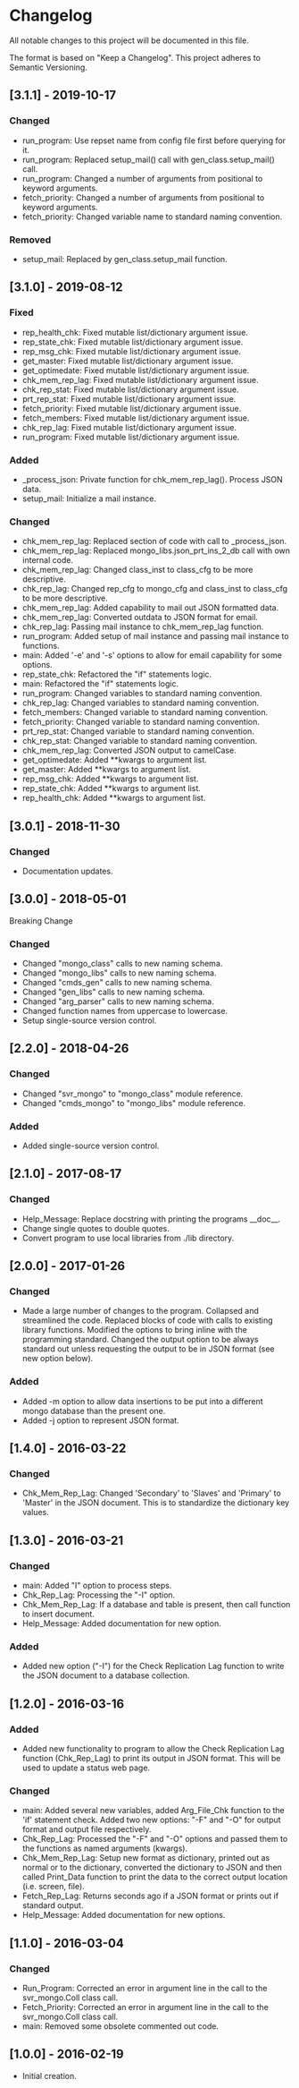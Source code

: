 # Changelog
All notable changes to this project will be documented in this file.

The format is based on "Keep a Changelog".  This project adheres to Semantic Versioning.


## [3.1.1] - 2019-10-17
### Changed
- run_program:  Use repset name from config file first before querying for it.
- run_program:  Replaced setup_mail() call with gen_class.setup_mail() call.
- run_program:  Changed a number of arguments from positional to keyword arguments.
- fetch_priority:  Changed a number of arguments from positional to keyword arguments.
- fetch_priority:  Changed variable name to standard naming convention.

### Removed
- setup_mail:  Replaced by gen_class.setup_mail function.


## [3.1.0] - 2019-08-12
### Fixed
- rep_health_chk:  Fixed mutable list/dictionary argument issue.
- rep_state_chk:  Fixed mutable list/dictionary argument issue.
- rep_msg_chk:  Fixed mutable list/dictionary argument issue.
- get_master:  Fixed mutable list/dictionary argument issue.
- get_optimedate:  Fixed mutable list/dictionary argument issue.
- chk_mem_rep_lag:  Fixed mutable list/dictionary argument issue.
- chk_rep_stat:  Fixed mutable list/dictionary argument issue.
- prt_rep_stat:  Fixed mutable list/dictionary argument issue.
- fetch_priority:  Fixed mutable list/dictionary argument issue.
- fetch_members:  Fixed mutable list/dictionary argument issue.
- chk_rep_lag:  Fixed mutable list/dictionary argument issue.
- run_program:  Fixed mutable list/dictionary argument issue.

### Added
- \_process_json:  Private function for chk_mem_rep_lag().  Process JSON data.
- setup_mail:  Initialize a mail instance.

### Changed
- chk_mem_rep_lag:  Replaced section of code with call to \_process_json.
- chk_mem_rep_lag:  Replaced mongo_libs.json_prt_ins_2_db call with own internal code.
- chk_mem_rep_lag:  Changed class_inst to class_cfg to be more descriptive.
- chk_rep_lag:  Changed rep_cfg to mongo_cfg and class_inst to class_cfg to be more descriptive.
- chk_mem_rep_lag:  Added capability to mail out JSON formatted data.
- chk_mem_rep_lag:  Converted outdata to JSON format for email.
- chk_rep_lag:  Passing mail instance to chk_mem_rep_lag function.
- run_program:  Added setup of mail instance and passing mail instance to functions.
- main:  Added '-e' and '-s' options to allow for email capability for some options.
- rep_state_chk:  Refactored the "if" statements logic.
- main:  Refactored the "if" statements logic.
- run_program:  Changed variables to standard naming convention.
- chk_rep_lag:  Changed variables to standard naming convention.
- fetch_members:  Changed variable to standard naming convention.
- fetch_priority:  Changed variable to standard naming convention.
- prt_rep_stat:  Changed variable to standard naming convention.
- chk_rep_stat:  Changed variable to standard naming convention.
- chk_mem_rep_lag:  Converted JSON output to camelCase.
- get_optimedate:  Added \*\*kwargs to argument list.
- get_master:  Added \*\*kwargs to argument list.
- rep_msg_chk:  Added \*\*kwargs to argument list.
- rep_state_chk:  Added \*\*kwargs to argument list.
- rep_health_chk:  Added \*\*kwargs to argument list.


## [3.0.1] - 2018-11-30
### Changed
- Documentation updates.


## [3.0.0] - 2018-05-01
Breaking Change

### Changed
- Changed "mongo_class" calls to new naming schema.
- Changed "mongo_libs" calls to new naming schema.
- Changed "cmds_gen" calls to new naming schema.
- Changed "gen_libs" calls to new naming schema.
- Changed "arg_parser" calls to new naming schema.
- Changed function names from uppercase to lowercase.
- Setup single-source version control.


## [2.2.0] - 2018-04-26
### Changed
- Changed "svr_mongo" to "mongo_class" module reference.
- Changed "cmds_mongo" to "mongo_libs" module reference.

### Added
- Added single-source version control.


## [2.1.0] - 2017-08-17
### Changed
- Help_Message: Replace docstring with printing the programs \_\_doc\_\_.
- Change single quotes to double quotes.
- Convert program to use local libraries from ./lib directory.


## [2.0.0] - 2017-01-26
### Changed
- Made a large number of changes to the program.  Collapsed and streamlined the code.  Replaced blocks of code with calls to existing library functions.  Modified the options to bring inline with the programming standard.  Changed the output option to be always standard out unless requesting the output to be in JSON format (see new option below).

### Added
- Added -m option to allow data insertions to be put into a different mongo database than the present one.
- Added -j option to represent JSON format.


## [1.4.0] - 2016-03-22
### Changed
- Chk_Mem_Rep_Lag: Changed 'Secondary' to 'Slaves' and 'Primary' to 'Master' in the JSON document.  This is to standardize the dictionary key values.


## [1.3.0] - 2016-03-21
### Changed
- main:  Added "I" option to process steps.
- Chk_Rep_Lag:  Processing the "-I" option.
- Chk_Mem_Rep_Lag:  If a database and table is present, then call function to insert document.
- Help_Message:  Added documentation for new option.

### Added
- Added new option ("-I") for the Check Replication Lag function to write the JSON document to a database collection.


## [1.2.0] - 2016-03-16
### Added
- Added new functionality to program to allow the Check Replication Lag function (Chk_Rep_Lag) to print its output in JSON format.  This will be used to update a status web page.

### Changed
- main:  Added several new variables, added Arg_File_Chk function to the 'if' statement check.  Added two new options:  "-F" and "-O" for output format and output file respectively.
- Chk_Rep_Lag:  Processed the "-F" and "-O" options and passed them to the functions as named arguments (kwargs).
- Chk_Mem_Rep_Lag:  Setup new format as dictionary, printed out as normal or to the dictionary, converted the dictionary to JSON and then called Print_Data function to print the data to the correct output location (i.e. screen, file).
- Fetch_Rep_Lag:  Returns seconds ago if a JSON format or prints out if standard output.
- Help_Message:  Added documentation for new options.


## [1.1.0] - 2016-03-04
### Changed
- Run_Program:  Corrected an error in argument line in the call to the svr_mongo.Coll class call.
- Fetch_Priority:  Corrected an error in argument line in the call to the svr_mongo.Coll class call.
- main:  Removed some obsolete commented out code.


## [1.0.0] - 2016-02-19
- Initial creation.

